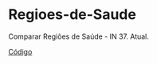 # Regioes-de-Saude
Comparar Regiões de Saúde - IN 37. Atual.

[Código](https://nbviewer.jupyter.org/github/Domdoug/Regioes-de-Saude/blob/master/Regioes_de_Saude.ipynb)
